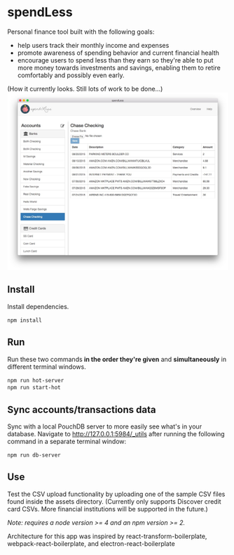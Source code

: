 # spendLess
Personal finance tool built with the following goals:
* help users track their monthly income and expenses
* promote awareness of spending behavior and current financial health
* encourage users to spend less than they earn so they're able to put more money towards investments and savings, enabling them to retire comfortably and possibly even early.

(How it currently looks. Still lots of work to be done...)
<img src="assets/screenshot.jpg" />

## Install

Install dependencies.

```bash
npm install
```

## Run

Run these two commands __in the order they're given__ and  __simultaneously__ in different terminal windows.

```bash
npm run hot-server
npm run start-hot
```

## Sync accounts/transactions data
Sync with a local PouchDB server to more easily see what's in your database. Navigate to http://127.0.0.1:5984/_utils after running the following command in a separate terminal window:

```bash
npm run db-server
```

## Use

Test the CSV upload functionality by uploading one of the sample CSV files found inside the assets directory. (Currently only supports Discover credit card CSVs. More financial institutions will be supported in the future.)

*Note: requires a node version >= 4 and an npm version >= 2.*

Architecture for this app was inspired by react-transform-boilerplate, webpack-react-boilerplate, and electron-react-boilerplate
